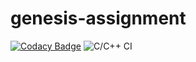 # genesis-assignment

[![Codacy Badge](https://api.codacy.com/project/badge/Grade/1ee2d865466543b1ac6ce3a3ff3ebbc5)](https://app.codacy.com/manual/stepin104758/genesis-assignment?utm_source=github.com&utm_medium=referral&utm_content=stepin104758/genesis-assignment&utm_campaign=Badge_Grade_Dashboard)
![C/C++ CI](https://github.com/stepin104758/genesis-assignment/workflows/C/C++%20CI/badge.svg)
